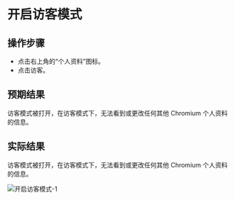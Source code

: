 # 开启访客模式

## 操作步骤

- 点击右上角的“个人资料”图标。
- 点击访客。

## 预期结果

访客模式被打开，在访客模式下，无法看到或更改任何其他 Chromium 个人资料的信息。

## 实际结果

访客模式被打开，在访客模式下，无法看到或更改任何其他 Chromium 个人资料的信息。

![开启访客模式-1](../img/开启访客模式-1.png)